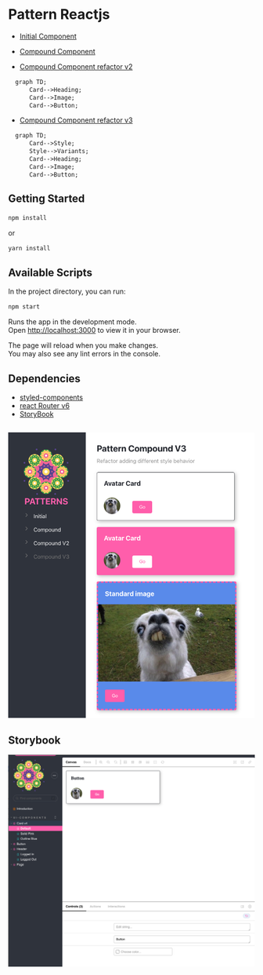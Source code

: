 
# Pattern Reactjs

- [Initial Component](./src/initial/)

- [Compound Component](./src/compound/)
- [Compound Component refactor v2](./src/compoundv2/)
```mermaid
  graph TD;
      Card-->Heading;
      Card-->Image;
      Card-->Button;
```
- [Compound Component refactor v3](./src/compoundv3/)
```mermaid
  graph TD;
      Card-->Style;
      Style-->Variants;
      Card-->Heading;
      Card-->Image;
      Card-->Button;
```

## Getting Started

```bash
npm install
```
or 
```bash
yarn install
```

## Available Scripts

In the project directory, you can run:

```bash
npm start
```

Runs the app in the development mode.\
Open [http://localhost:3000](http://localhost:3000) to view it in your browser.

The page will reload when you make changes.\
You may also see any lint errors in the console.

## Dependencies

- [styled-components](https://styled-components.com/)
- [react Router v6](https://reactrouter.com/docs/en/v6/getting-started/overview)
- [StoryBook](https://storybook.js.org/docs/react/get-started/introduction)

##
![Screenshot](./screen.png)

## Storybook
![Storybook](./screen2.png)

